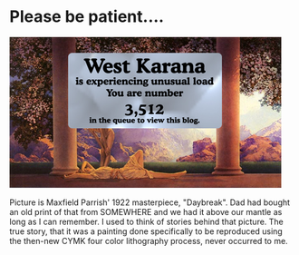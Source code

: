 # Please be patient....

![It's worth the wait!](../uploads/2009/09/bepatient.jpg "It's worth the wait!")

Picture is Maxfield Parrish' 1922 masterpiece, "Daybreak". Dad had bought an old print of that from SOMEWHERE and we had it above our mantle as long as I can remember. I used to think of stories behind that picture. The true story, that it was a painting done specifically to be reproduced using the then-new CYMK four color lithography process, never occurred to me.


